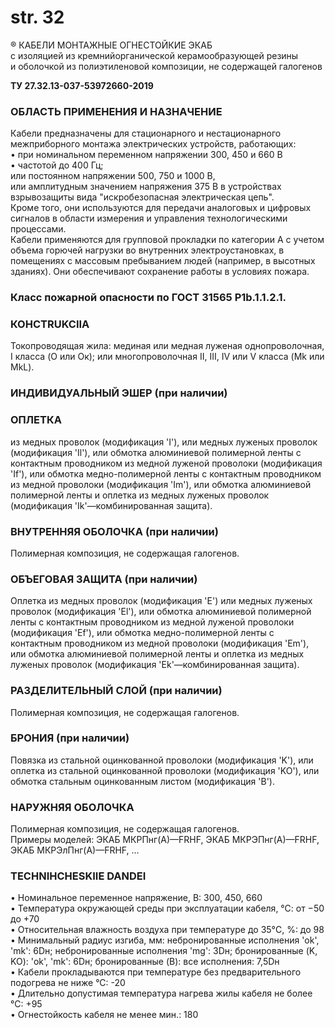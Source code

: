 # str. 32

® КАБЕЛИ МОНТАЖНЫЕ ОГНЕСТОЙКИЕ ЭКАБ  
с изоляцией из кремнийорганической керамообразующей резины  
и оболочкой из полиэтиленовой композиции, не содержащей галогенов  

**ТУ 27.32.13-037-53972660-2019**

### ОБЛАСТЬ ПРИМЕНЕНИЯ И НАЗНАЧЕНИЕ  
Кабели предназначены для стационарного и нестационарного   
межприборного монтажа электрических устройств, работающих:  
• при номинальном переменном напряжении 300, 450 и 660 В  
• частотой до 400 Гц;  
или постоянном напряжении 500, 750 и 1000 В,  
или амплитудным значением напряжения 375 В в устройствах взрывозащиты вида "искробезопасная электрическая цепь".  
Кроме того, они используются для передачи аналоговых и цифровых сигналов в области измерения и управления технологическими процессами.  
Кабели применяются для групповой прокладки по категории А с учетом объема горючей нагрузки во внутренних электроустановках, в помещениях с массовым пребыванием людей (например, в высотных зданиях). Они обеспечивают сохранение работы в условиях пожара.

### Класс пожарной опасности по ГОСТ 31565 P1b.1.1.2.1.

### КОНСTRUKCIIA  
Токопроводящая жила: мединая или медная луженая однопроволочная, I класса (O или Oк); или многопроволочная II, III, IV или V класса (Mk или MkL).

### ИНДИВИДУАЛЬНЫЙ ЭШЕР (при наличии)

### ОПЛЕТКА  
из медных проволок (модификация 'I'), или медных луженых проволок (модификация 'Il'), или обмотка алюминиевой полимерной ленты с контактным проводником из медной луженой проволоки (модификация 'If'), или обмотка медно-полимерной ленты с контактным проводником из медной проволоки (модификация 'Im'), или обмотка алюминиевой полимерной ленты и оплетка из медных луженых проволок (модификация 'Ik'—комбинированная защита).

### ВНУТРЕННЯЯ ОБОЛОЧКА (при наличии)  
Полимерная композиция, не содержащая галогенов.

### ОБЪЕГОВАЯ ЗАЩИТА (при наличии)  
Оплетка из медных проволок (модификация 'E') или медных луженых проволок (модификация 'El'), или обмотка алюминиевой полимерной ленты с контактным проводником из медной луженой проволоки (модификация 'Ef'), или обмотка медно-полимерной ленты с контактным проводником из медной проволоки (модификация 'Em'), или обмотка алюминиевой полимерной ленты и оплетка из медных луженых проволок (модификация 'Ek'—комбинированная защита).

### РАЗДЕЛИТЕЛЬНЫЙ СЛОЙ (при наличии)  
Полимерная композиция, не содержащая галогенов.

### БРОНИЯ (при наличии)  
Повязка из стальной оцинкованной проволоки (модификация 'K'), или оплетка из стальной оцинкованной проволоки (модификация 'KO'), или обмотка стальным оцинкованным листом (модификация 'B').

### НАРУЖНЯЯ ОБОЛОЧКА  
Полимерная композиция, не содержащая галогенов.  
Примеры моделей: ЭКАБ МКРПнг(А)—FRHF, ЭКАБ МКРЭПнг(А)—FRHF, ЭКАБ МКРЭлПнг(А)—FRHF, ... 

### TECHNIHCHESKIIE DANDEI 
• Номинальное переменное напряжение, В: 300, 450, 660  
• Температура окружающей среды при эксплуатации кабеля, °С: от −50 до +70  
• Относительная влажность воздуха при температуре до 35°C, %: до 98  
• Минимальный радиус изгиба, мм: небронированные исполнения 'ok', 'mk': 6Dн; небронированные исполнения 'mg': 3Dн; бронированные (K, KO): 'ok', 'mk': 6Dн; бронированные (B): все исполнения: 7,5Dн  
• Кабели прокладываются при температуре без предварительного подогрева не ниже °С: -20  
• Длительно допустимая температура нагрева жилы кабеля не более °С: +95  
• Огнестойкость кабеля не менее мин.: 180  